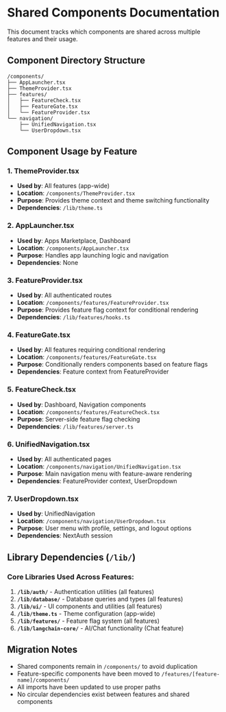 # Shared Components Documentation

This document tracks which components are shared across multiple features and their usage.

## Component Directory Structure
```
/components/
├── AppLauncher.tsx
├── ThemeProvider.tsx
├── features/
│   ├── FeatureCheck.tsx
│   ├── FeatureGate.tsx
│   └── FeatureProvider.tsx
└── navigation/
    ├── UnifiedNavigation.tsx
    └── UserDropdown.tsx
```

## Component Usage by Feature

### 1. **ThemeProvider.tsx**
- **Used by**: All features (app-wide)
- **Location**: `/components/ThemeProvider.tsx`
- **Purpose**: Provides theme context and theme switching functionality
- **Dependencies**: `/lib/theme.ts`

### 2. **AppLauncher.tsx**
- **Used by**: Apps Marketplace, Dashboard
- **Location**: `/components/AppLauncher.tsx`
- **Purpose**: Handles app launching logic and navigation
- **Dependencies**: None

### 3. **FeatureProvider.tsx**
- **Used by**: All authenticated routes
- **Location**: `/components/features/FeatureProvider.tsx`
- **Purpose**: Provides feature flag context for conditional rendering
- **Dependencies**: `/lib/features/hooks.ts`

### 4. **FeatureGate.tsx**
- **Used by**: All features requiring conditional rendering
- **Location**: `/components/features/FeatureGate.tsx`
- **Purpose**: Conditionally renders components based on feature flags
- **Dependencies**: Feature context from FeatureProvider

### 5. **FeatureCheck.tsx**
- **Used by**: Dashboard, Navigation components
- **Location**: `/components/features/FeatureCheck.tsx`
- **Purpose**: Server-side feature flag checking
- **Dependencies**: `/lib/features/server.ts`

### 6. **UnifiedNavigation.tsx**
- **Used by**: All authenticated pages
- **Location**: `/components/navigation/UnifiedNavigation.tsx`
- **Purpose**: Main navigation menu with feature-aware rendering
- **Dependencies**: FeatureProvider context, UserDropdown

### 7. **UserDropdown.tsx**
- **Used by**: UnifiedNavigation
- **Location**: `/components/navigation/UserDropdown.tsx`
- **Purpose**: User menu with profile, settings, and logout options
- **Dependencies**: NextAuth session

## Library Dependencies (`/lib/`)

### Core Libraries Used Across Features:
1. **`/lib/auth/`** - Authentication utilities (all features)
2. **`/lib/database/`** - Database queries and types (all features)
3. **`/lib/ui/`** - UI components and utilities (all features)
4. **`/lib/theme.ts`** - Theme configuration (app-wide)
5. **`/lib/features/`** - Feature flag system (all features)
6. **`/lib/langchain-core/`** - AI/Chat functionality (Chat feature)

## Migration Notes
- Shared components remain in `/components/` to avoid duplication
- Feature-specific components have been moved to `/features/[feature-name]/components/`
- All imports have been updated to use proper paths
- No circular dependencies exist between features and shared components
